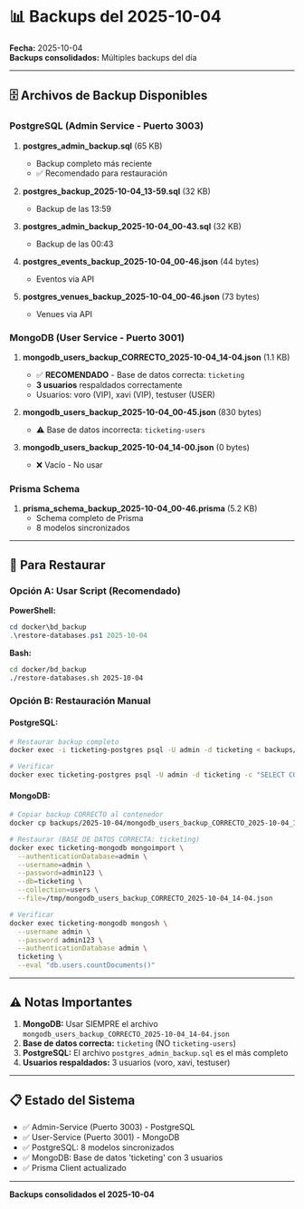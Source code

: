 # 📊 Backups del 2025-10-04

**Fecha:** 2025-10-04  
**Backups consolidados:** Múltiples backups del día

---

## 🗄️ Archivos de Backup Disponibles

### PostgreSQL (Admin Service - Puerto 3003)

1. **postgres_admin_backup.sql** (65 KB)
   - Backup completo más reciente
   - ✅ Recomendado para restauración

2. **postgres_backup_2025-10-04_13-59.sql** (32 KB)
   - Backup de las 13:59

3. **postgres_admin_backup_2025-10-04_00-43.sql** (32 KB)
   - Backup de las 00:43

4. **postgres_events_backup_2025-10-04_00-46.json** (44 bytes)
   - Eventos via API

5. **postgres_venues_backup_2025-10-04_00-46.json** (73 bytes)
   - Venues via API

### MongoDB (User Service - Puerto 3001)

1. **mongodb_users_backup_CORRECTO_2025-10-04_14-04.json** (1.1 KB)
   - ✅ **RECOMENDADO** - Base de datos correcta: `ticketing`
   - **3 usuarios** respaldados correctamente
   - Usuarios: voro (VIP), xavi (VIP), testuser (USER)

2. **mongodb_users_backup_2025-10-04_00-45.json** (830 bytes)
   - ⚠️ Base de datos incorrecta: `ticketing-users`

3. **mongodb_users_backup_2025-10-04_14-00.json** (0 bytes)
   - ❌ Vacío - No usar

### Prisma Schema

1. **prisma_schema_backup_2025-10-04_00-46.prisma** (5.2 KB)
   - Schema completo de Prisma
   - 8 modelos sincronizados

---

## 🔧 Para Restaurar

### Opción A: Usar Script (Recomendado)

**PowerShell:**
```powershell
cd docker\bd_backup
.\restore-databases.ps1 2025-10-04
```

**Bash:**
```bash
cd docker/bd_backup
./restore-databases.sh 2025-10-04
```

### Opción B: Restauración Manual

#### PostgreSQL:
```bash
# Restaurar backup completo
docker exec -i ticketing-postgres psql -U admin -d ticketing < backups/2025-10-04/postgres_admin_backup.sql

# Verificar
docker exec ticketing-postgres psql -U admin -d ticketing -c "SELECT COUNT(*) FROM \"Event\";"
```

#### MongoDB:
```bash
# Copiar backup CORRECTO al contenedor
docker cp backups/2025-10-04/mongodb_users_backup_CORRECTO_2025-10-04_14-04.json ticketing-mongodb:/tmp/

# Restaurar (BASE DE DATOS CORRECTA: ticketing)
docker exec ticketing-mongodb mongoimport \
  --authenticationDatabase=admin \
  --username=admin \
  --password=admin123 \
  --db=ticketing \
  --collection=users \
  --file=/tmp/mongodb_users_backup_CORRECTO_2025-10-04_14-04.json

# Verificar
docker exec ticketing-mongodb mongosh \
  --username admin \
  --password admin123 \
  --authenticationDatabase admin \
  ticketing \
  --eval "db.users.countDocuments()"
```

---

## ⚠️ Notas Importantes

1. **MongoDB:** Usar SIEMPRE el archivo `mongodb_users_backup_CORRECTO_2025-10-04_14-04.json`
2. **Base de datos correcta:** `ticketing` (NO `ticketing-users`)
3. **PostgreSQL:** El archivo `postgres_admin_backup.sql` es el más completo
4. **Usuarios respaldados:** 3 usuarios (voro, xavi, testuser)

---

## 📋 Estado del Sistema

- ✅ Admin-Service (Puerto 3003) - PostgreSQL
- ✅ User-Service (Puerto 3001) - MongoDB  
- ✅ PostgreSQL: 8 modelos sincronizados
- ✅ MongoDB: Base de datos 'ticketing' con 3 usuarios
- ✅ Prisma Client actualizado

---

**Backups consolidados el 2025-10-04**
